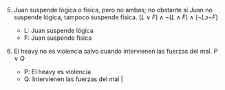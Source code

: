 
5. Juan suspende lógica o física, pero no ambas; no obstante si Juan no suspende lógica, tampoco suspende física.
	$(L ∨ F)∧¬(L ∧ F)∧(¬L כ ¬F)$
	- L: Juan suspende lógica
	- F: Juan suspende física

1. El heavy no es violencia salvo cuando intervienen las fuerzas del mal.
	$P ∨ Q$
	- P: El heavy es violencia
	- Q: Intervienen las fuerzas del mal
	|